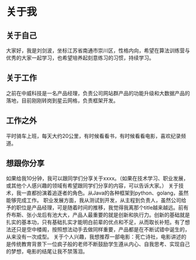 # 关于我

## 关于自己
大家好，我是刘剑波，坐标江苏省南通市崇川区，性格内向，希望在算法训练营与优秀的大家一起学习，也希望培养起刻意练习的习惯，持续学习。
## 关于工作
之前在中威科技是一名产品经理，负责公司网站群产品的功能升级和大数据产品的落地，目前刚刚转岗到星云网格，负责框架开发。
## 工作之外
平时骑车上班，每天大约20公里，有时候看看书，有时候看看电影，喜欢纪录频道。
## 想跟你分享
如果给我10分钟，我可以跟同学们分享关于xxxx。（如果在技术学习、职业发展，或其他个人感兴趣的领域有希望跟同学们分享的内容，可以告诉大家。）
关于技术，我一直都扮演着追逐者的角色。从Java的各种框架到python、golang，虽然能够完成工作。
职业发展方面，我从测试到开发，从主程到负责人，虽然公司给予的职位是产品经理，可是随着时间的推移，我觉得我离那个title越来越远。前有乔布斯、张小龙后有池大大，产品人最重要的就是创新和执行力。创新的基础就是扎实的基本功，只有基础扎实才能明白前辈的优点和不足，从而取长补短。有了想法还只是空中楼阁，按照想法动手去做同样重要，产品都是在不断试错中诞生的，从来没有一次成型。
关于个人兴趣，我想推荐一部电影：死亡诗社，电影讲述的是传统教育背景下一位疯子般的老师不断鼓励学生遵从内心、自我思考、实现自己的梦想，电影的结尾让我不禁落泪。
